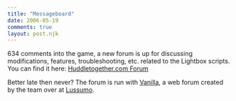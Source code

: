 ```yaml
---
title: "Messageboard"
date: 2006-05-19
comments: true
layout: post.njk
---
```

634 comments into the game, a new forum is up for discussing modifications, features, troubleshooting, etc. related to the Lightbox scripts. You can find it here:
[Huddletogether.com Forum](http://www.lokeshdhakar.com/forum/)

Better late then never? The forum is run with <a href="http://getvanilla.com/">Vanilla</a>, a web forum  created by the team over at <a href="http://lussumo.com/">Lussumo</a>.
